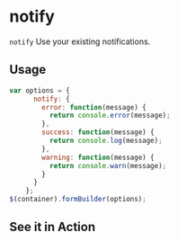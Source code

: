 # notify
`notify` Use your existing notifications.

## Usage
```javascript
var options = {
      notify: {
        error: function(message) {
          return console.error(message);
        },
        success: function(message) {
          return console.log(message);
        },
        warning: function(message) {
          return console.warn(message);
        }
      }
    };
$(container).formBuilder(options);
```

## See it in Action
<p data-height="494" data-theme-id="22927" data-embed-version="2" data-slug-hash="xVrOVr" data-default-tab="result" data-user="kevinchappell" class="codepen"></p>
